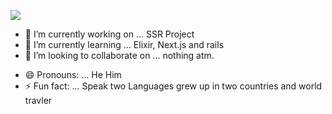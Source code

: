 ![](https://media.giphy.com/media/ME9ngBCHSBtg7YSk73/giphy.gif)

- 🔭 I’m currently working on ...
  SSR Project
- 🌱 I’m currently learning ...
  Elixir, Next.js and rails
- 👯 I’m looking to collaborate on ...
  nothing atm.
<!-- - 📫 How to reach me: ...
  nader.mokhtar@gmail.com -->
- 😄 Pronouns: ...
  He Him
- ⚡ Fun fact: ...
  Speak two Languages grew up in two countries and world travler
